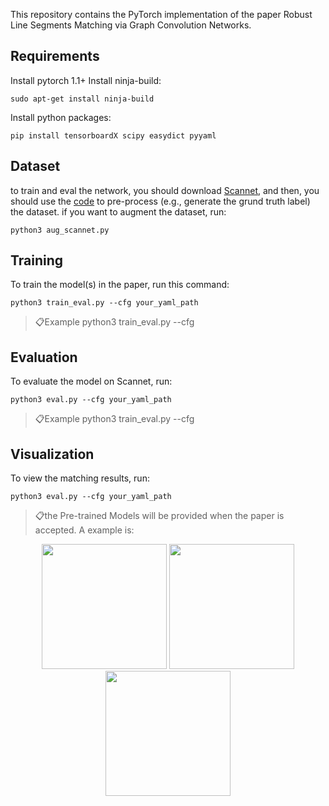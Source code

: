 This repository contains the PyTorch implementation of the paper Robust Line Segments Matching via Graph
Convolution Networks.

## Requirements
Install pytorch 1.1+
Install ninja-build: 
```setup 
sudo apt-get install ninja-build
```
Install python packages: 
```setup 
pip install tensorboardX scipy easydict pyyaml
```
## Dataset
to train and eval the  network, you should download [Scannet](), and then, you should use the [code]() to pre-process (e.g., generate the grund truth label) the dataset. if you want to augment the dataset, run:


```aug
python3 aug_scannet.py
```

## Training

To train the model(s) in the paper, run this command:

```train
python3 train_eval.py --cfg your_yaml_path
```
> 📋Example python3 train_eval.py --cfg

## Evaluation

To evaluate the model on Scannet, run:

```eval
python3 eval.py --cfg your_yaml_path
```
> 📋Example python3 train_eval.py --cfg

## Visualization
To view the matching results, run:

```vis
python3 eval.py --cfg your_yaml_path
```
> 📋the Pre-trained Models will be provided when the paper is accepted.
A example is:
<center class="half">
    <img src="https://github.com/mameng1/GraphLineMatching/blob/master/test_data/000800.jpg"  width="200"/>
    <img src=https://github.com/mameng1/GraphLineMatching/blob/master/test_data/000900.jpg width="200"/>
</center>
<center class="half">
    <img src=https://github.com/mameng1/GraphLineMatching/blob/master/test_data/res.jpg  width="200"/>
</center>
